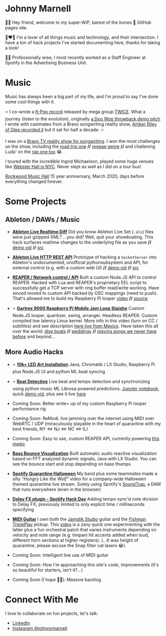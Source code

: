 # Johnny Marnell

👋🏻 Hey friend, welcome to my super-WiP, barest of the bones 🦴
GitHub pages site.

🎵❤️🤖 I'm a lover of all things music and technology, and their intersection.
I have a ton of hack projects I've started documenting here,
thanks for taking a look!

👷🏻 Professionally wise, I most recently worked as a Staff Engineer
at Spotify in the Advertising Business Unit.

# Music

  Music has always been a big part of my life, and I'm proud to say I've done some cool things with it.

  ⭐️ I co-wrote a [K-Pop record](https://www.youtube.com/watch?v=jXtAs2W5s5k)
     released by mega group [TWICE](https://www.instagram.com/twicetagram/).
     What a journey (listen to the evolution), originally
     [a Doo Wop throwback demo pitch](https://www.youtube.com/watch?v=o2qSVklbBXw)
     I wrote with castmates from a Bravo songwriting reality show,
     [Amber Riley of Glee recorded it](https://www.youtube.com/watch?v=tNP8GbRQDXk)
     but it sat for half a decade. ⭐️
  
  I was on a
  [Bravo TV reality show for songwriting](https://www.bravotv.com/platinum-hit).
  I won the most challenges on the show,
  including the [road trip one](https://www.youtube.com/watch?v=I48ROsiuTN4)
  **//** [reggae genre](https://www.youtube.com/watch?v=MXgx-s64tTs)
  **//** and challening Luda' on the
  [rap one too](https://www.youtube.com/watch?v=AuqssJiLj18) 😂.

  I toured with the incredible Ingrid Michaelson, played some huge venues like
  [Webster Hall in NYC](https://www.youtube.com/watch?v=tTkU9phbEGs).
  Never slept as well as I did on a tour bus!

  [Rockwood Music Hall](https://www.youtube.com/watch?v=GUgVvVJgpOQ)
  15 year anniversary, March 2020, days
  before everything changed forever.


# Some Projects

## Ableton / DAWs / Music

- [**Ableton Live Realtime Diff**](https://www.youtube.com/watch?v=mulwc2U11o8)
  Did you know Ableton Live Set (`.als`) files were just gzipped XML? ...you did? Well, quit your showboating. This hack surfaces realtime changes to the underlying file as you save
  **//**  [demo vid](https://www.youtube.com/watch?v=mulwc2U11o8)
  **//**  [src](https://github.com/JohnnyMarnell/ableton-live-realtime-changes)

- [**Ableton Live HTTP REST API**](https://www.youtube.com/watch?v=xfeG9-BbLko)
  Prototype of hacking a `SocketServer` into Ableton's undocumented, unofficial pythonsubsystem and API, for external control (e.g. with a custom web UI)
  **//**  [demo vid](https://www.youtube.com/watch?v=xfeG9-BbLko)
  **//**  [src](https://github.com/JohnnyMarnell/ableton-control?tab=readme-ov-file)

- [**REAPER / Network control / API**](https://github.com/JohnnyMarnell/j5-reaper)
  Built a custom Node.JS API to control REAPER. Hacked with Lua and REAPER's
  proprietary EEL script to successfully get a TCP server with
  ring buffer read/write working. Have sinced moved to custom API backed
  by OSC mappings (need to push). That's allowed me to build my Raspberry
  Pi looper
          [video](https://www.youtube.com/watch?v=gKP3OBteXtg)
  **//**  [source](https://github.com/JohnnyMarnell/j5-reaper)

- ⭐️ [**Gartrex 9000 Raspberry Pi Mobile Jam Loop Staishe**](https://www.youtube.com/watch?v=gKP3OBteXtg)
  Custom Node.JS looper, quantizer, swing, arranger. Headless REAPER.
  Custom compiled low latency Linux kernel.
  More info in this video (turn on CC / subtitles) and see description
  [here live from Mexico](https://www.youtube.com/watch?v=gKP3OBteXtg).
  Have taken this all over the world:
         [dive boats](https://www.youtube.com/watch?v=KVO8QH8ydek)
  **//** [weddings](https://www.youtube.com/watch?v=5gXpDlQAJRI)
  **//** [playing songs we never have before](https://www.youtube.com/watch?v=5gXpDlQAJRI) and beyond...


## More Audio Hacks

- ⭐️ [**10k+ LED Art installation**](/led-art.html)
  Java, Chromatik / LX Studio, Raspberry Pi plus Node.JS UI and python ML beat syncing

- ⭐️ [**Beat Detective**](/beat-detective.md)
  Live beat and tempo detection and synchronizing using python music ML Librosa powered predictions. [Jupyter notebook](./jupyter/tempo.html), quick [demo vid](https://youtu.be/wihCkwniqwU), plus see it live [here](/led-art.html)

- Coming Soon: Better write= up of my custom Raspberry Pi looper performance rig
- Coming Soon: ReModi, live jamming over the internet using MIDI over WebRTC / UDP (miraculously playable in
  the heart of quarantine with my best friends, NY <=> NJ <=> NC <=> IL)
- Coming Soon: Easy to use, custom REAPER API, currently powering [this magic](https://www.youtube.com/watch?v=gKP3OBteXtg)

- [**Bass Bounce Visualization**](https://www.youtube.com/watch?v=d0XzIzDG8k0)
  Built automatic audio reactive visualization based on FFT analyzed dynamic signals,
  Java with LX Studio. You can see the bounce start and stop depending on bass thumps

- [**Spotify Quarantine Halloween**](https://www.instagram.com/p/CG-u44ElvNk11U1LTU6wTNDM25x7Km-Vq7ns6o0)
  My band plus some teammates made a silly _"Hungry Like the Wolf"_ video
  for a company-wide Halloween themed quarantine live stream.
  Solely using Spotify's [SoundTrap](https://www.soundtrap.com/),
  a DAW that runs everywhere (even in the browser)

- [**Delay FX plugin - Spotify Hack Day**](https://www.youtube.com/watch?v=eJnJ6o7nmA4)
  Adding tempo sync'd note division to Delay FX, previously limited to only explicit time / milliseconds
  specifying

- [**MIDI Guitar**](https://www.youtube.com/watch?v=zNkmwI8Ubqs)
  I own both the [Jamstik Studio](https://jamstik.com/) guitar and the [Fishman TriplePlay](https://www.fishman.com/tripleplay/) pickup. This [video](https://www.youtube.com/watch?v=zNkmwI8Ubqs)
  is a zany quick one experimenting with the latter plus a fun orchestral patch that varies instruments depending on velocity and note range (e.g. timpani hit accents added when loud, different horn sections at higher registers). (...It was height of quarantine, please excuse the Snap filter cat lasers 😂).

- Coming Soon: Intelligent live use of MIDI guitar

- Coming Soon: How I'm approaching this site's code, improvements (it's so beautiful for starters, isn't it?...)

- Coming Soon (I hope 🤞🏻): Massive backlog

# Connect With Me

I love to collaborate on fun projects, let's talk.

- [LinkedIn](https://www.linkedin.com/in/johnnymarnell)
- [Instagram @johnnymarnell](https://www.instagram.com/johnnymarnell)
